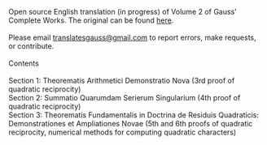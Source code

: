 Open source English translation (in progress) of Volume 2 of Gauss' Complete Works.  The original can be found <a href="https://gdz.sub.uni-goettingen.de/id/PPN23599524X">here</a>. <br> <br>
Please email translatesgauss@gmail.com to report errors, make requests, or contribute. <br><br>
Contents <br><br>
Section 1: Theorematis Arithmetici Demonstratio Nova (3rd proof of quadratic reciprocity)<br>
Section 2: Summatio Quarumdam Serierum Singularium (4th proof of quadratic reciprocity)<br>
Section 3: Theorematis Fundamentalis in Doctrina de Residuis Quadraticis: Demonstrationes et Ampliationes Novae (5th and 6th proofs of quadratic reciprocity, numerical methods for computing quadratic characters)
